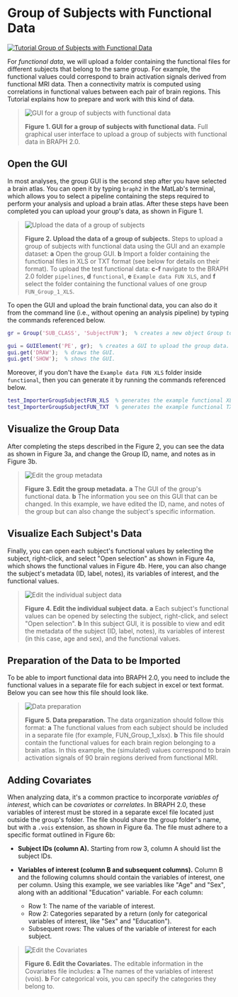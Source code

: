 # Group of Subjects with Functional Data

[![Tutorial Group of Subjects with Functional Data](https://img.shields.io/badge/PDF-Download-red?style=flat-square&logo=adobe-acrobat-reader)](tut_gr_fun.pdf)

For *functional data*, we will upload a folder containing the functional files for different subjects that belong to the same group. For example, the functional values could correspond to brain activation signals derived from functional MRI data. Then a connectivity matrix is computed using correlations in functional values between each pair of brain regions. 
This Tutorial explains how to prepare and work with this kind of data.

> ![GUI for a group of subjects with functional data](fig01.jpg)
> 
> **Figure 1. GUI for a group of subjects with functional data.**
> Full graphical user interface to upload a group of subjects with functional data in BRAPH 2.0.

## Open the GUI

In most analyses, the group GUI is the second step after you have selected a brain atlas. You can open it by typing `braph2` in the MatLab's terminal, which allows you to select a pipeline containing the steps required to perform your analysis and upload a brain atlas. After these steps have been completed you can upload your group's data, as shown in Figure 1.

> ![Upload the data of a group of subjects](fig02.jpg)
> 
> **Figure 2. Upload the data of a group of subjects.**
> Steps to upload a group of subjects with functional data using the GUI and an example dataset:
> **a** Open the group GUI.
> **b** Import a folder containing the functional files in XLS or TXT format (see below for details on their format).
> To upload the test functional data:
> **c-f** navigate to the BRAPH 2.0 folder `pipelines`, **d** `functional`, **e** `Example data FUN XLS`, and **f** select the folder containing the functional values of one group `FUN_Group_1_XLS`.
 
To open the GUI and upload the brain functional data, you can also do it from the command line (i.e., without opening an analysis pipeline) by typing the commands referenced below.

```matlab
gr = Group('SUB_CLASS', 'SubjectFUN');  % creates a new object Group to use functional values for assessing connectivity i.e., SubjectFUN.

gui = GUIElement('PE', gr);  % creates a GUI to upload the group data.
gui.get('DRAW');  % draws the GUI.
gui.get('SHOW');  % shows the GUI.
```

Moreover, if you don't have the `Example data FUN XLS` folder inside `functional`, then you can generate it by running the commands referenced below.

```matlab
test_ImporterGroupSubjectFUN_XLS  % generates the example functional XLS data folder.
test_ImporterGroupSubjectFUN_TXT  % generates the example functional TXT data folder.
```

## Visualize the Group Data

After completing the steps described in the Figure 2, you can see the data as shown in Figure 3a, and change the Group ID, name, and notes as in Figure 3b.

> ![Edit the group metadata](fig03.jpg)
> 
> **Figure 3. Edit the group metadata.** 
> **a** The GUI of the group's functional data.
> **b** The information you see on this GUI that can be changed. In this example, we have edited the ID, name, and notes of the group but can also change the subject's specific information.

## Visualize Each Subject's Data

Finally, you can open each subject's functional values by selecting the subject, right-click, and select "Open selection" as shown in Figure 4a, which shows the functional values in Figure 4b. Here, you can also change the subject's metadata (ID, label, notes), its variables of interest, and the functional values.

> ![Edit the individual subject data](fig04.jpg)
> 
> **Figure 4. Edit the individual subject data.** 
> **a** Each subject's functional values can be opened by selecting the subject,  right-click, and select "Open selection".
> **b** In this subject GUI, it is possible to view and edit the metadata of the subject (ID, label, notes), its variables of interest (in this case, age and sex), and the functional values. 

## Preparation of the Data to be Imported

To be able to import functional data into BRAPH 2.0, you need to include the functional values in a separate file for each subject in excel or text format. Below you can see how this file should look like.

> ![Data preparation](fig05.jpg)
>
> **Figure 5. Data preparation.**
> The data organization should follow this format:
> **a** The functional values from each subject should be included in a separate file (for example, FUN_Group_1_xlsx). 
> **b** This file should contain the functional values for each brain region belonging to a brain atlas. In this example, the (simulated) values correspond to brain activation signals of 90 brain regions derived from functional MRI.
 
## Adding Covariates

When analyzing data, it's a common practice to incorporate *variables of interest*, which can be *covariates* or *correlates*. In BRAPH 2.0, these variables of interest must be stored in a separate excel file located just outside the group's folder. The file should share the group folder's name, but with a `.vois` extension, as shown in Figure 6a. The file must adhere to a specific format outlined in Figure 6b:

- **Subject IDs (column A).** Starting from row 3, column A should list the subject IDs.
  
- **Variables of interest (column B and subsequent columns).** Column B and the following columns should contain the variables of interest, one per column. Using this example, we see variables like "Age" and "Sex", along with an additional "Education" variable. For each column:
  - Row 1: The name of the variable of interest.
  - Row 2: Categories separated by a return (only for categorical variables of interest, like "Sex" and "Education").
  - Subsequent rows: The values of the variable of interest for each subject.

> ![Edit the Covariates](fig06.jpg)
>
> **Figure 6. Edit the Covariates.**
> The editable information in the Covariates file includes:
> **a** The names of the variables of interest (vois).
> **b** For categorical vois, you can specify the categories they belong to.

